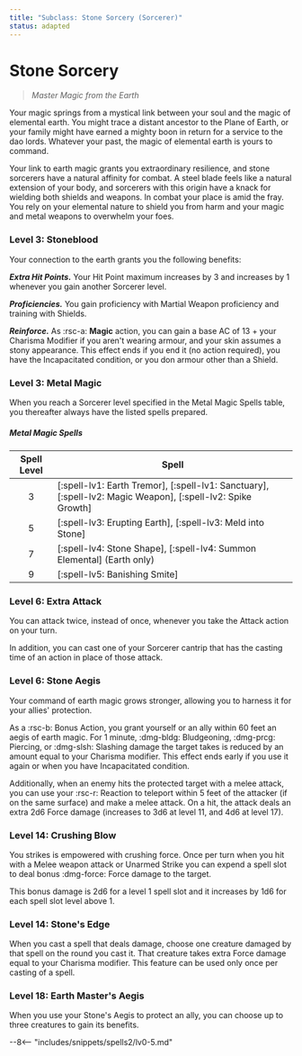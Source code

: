```yaml
---
title: "Subclass: Stone Sorcery (Sorcerer)"
status: adapted
---
```


<p style="display:none">
Master Magic from the Earth
</p>

# Stone Sorcery

> *Master Magic from the Earth*

Your magic springs from a mystical link between your soul and the magic of elemental earth. You might trace a distant ancestor to the Plane of Earth, or your family might have earned a mighty boon in return for a service to the dao lords. Whatever your past, the magic of elemental earth is yours to command.

Your link to earth magic grants you extraordinary resilience, and stone sorcerers have a natural affinity for combat. A steel blade feels like a natural extension of your body, and sorcerers with this origin have a knack for wielding both shields and weapons. In combat your place is amid the fray. You rely on your elemental nature to shield you from harm and your magic and metal weapons to overwhelm your foes.

### Level 3: Stoneblood

Your connection to the earth grants you the following benefits:

***Extra Hit Points.*** Your Hit Point maximum increases by 3 and increases by 1 whenever you gain another Sorcerer level.

***Proficiencies.*** You gain proficiency with Martial Weapon proficiency and training with Shields.

***Reinforce.*** As :rsc-a: **Magic** action, you can gain a base AC of 13 + your Charisma Modifier if you aren't wearing armour, and your skin assumes a stony appearance. This effect ends if you end it (no action required), you have the Incapacitated condition, or you don armour other than a Shield.

### Level 3: Metal Magic

When you reach a Sorcerer level specified in the Metal Magic Spells table, you thereafter always have the listed spells prepared.

##### Metal Magic Spells

| Spell Level | Spell |
|:-:|---|
| 3 | [:spell-lv1: Earth Tremor], [:spell-lv1: Sanctuary], [:spell-lv2: Magic Weapon], [:spell-lv2: Spike Growth]|
| 5 | [:spell-lv3: Erupting Earth], [:spell-lv3: Meld into Stone] |
| 7 | [:spell-lv4: Stone Shape], [:spell-lv4: Summon Elemental] (Earth only) |
| 9 | [:spell-lv5: Banishing Smite] |

### Level 6: Extra Attack

You can attack twice, instead of once, whenever you take the Attack action on your turn.

In addition, you can cast one of your Sorcerer cantrip that has the casting time of an action in place of those attack.

### Level 6: Stone Aegis

Your command of earth magic grows stronger, allowing you to harness it for your allies' protection.

As a :rsc-b: Bonus Action, you grant yourself or an ally within 60 feet an aegis of earth magic. For 1 minute, :dmg-bldg: Bludgeoning, :dmg-prcg: Piercing, or :dmg-slsh: Slashing damage the target takes is reduced by an amount equal to your Charisma modifier. This effect ends early if you use it again or when you have Incapacitated condition.

Additionally, when an enemy hits the protected target with a melee attack, you can use your :rsc-r: Reaction to teleport within 5 feet of the attacker (if on the same surface) and make a melee attack. On a hit, the attack deals an extra 2d6 Force damage (increases to 3d6 at level 11, and 4d6 at level 17).

### Level 14: Crushing Blow

You strikes is empowered with crushing force. Once per turn when you hit with a Melee weapon attack or Unarmed Strike you can expend a spell slot to deal bonus :dmg-force: Force damage to the target. 

This bonus damage is 2d6 for a level 1 spell slot and it increases by 1d6 for each spell slot level above 1.

### Level 14: Stone's Edge

When you cast a spell that deals damage, choose one creature damaged by that spell on the round you cast it. That creature takes extra Force damage equal to your Charisma modifier. This feature can be used only once per casting of a spell.

### Level 18: Earth Master's Aegis

When you use your Stone's Aegis to protect an ally, you can choose up to three creatures to gain its benefits.

--8<-- "includes/snippets/spells2/lv0-5.md"